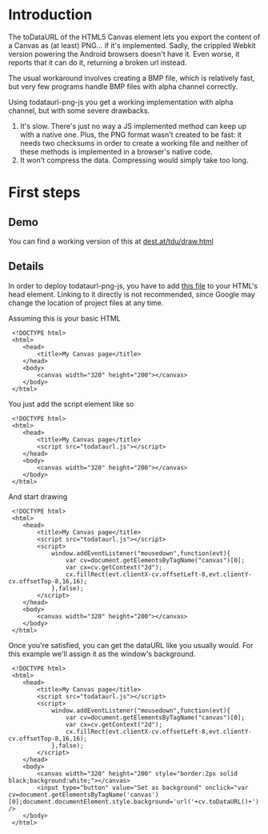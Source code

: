 # Introduction #

The toDataURL of the HTML5 Canvas element lets you export the content of a Canvas as (at least) PNG... if it's implemented. Sadly, the crippled Webkit version powering the Android browsers doesn't have it. Even worse, it reports that it can do it, returning a broken url instead.

The usual workaround involves creating a BMP file, which is relatively fast, but very few programs handle BMP files with alpha channel correctly.

Using todataurl-png-js you get a working implementation with alpha channel, but with some severe drawbacks.
  1. It's slow. There's just no way a JS implemented method can keep up with a native one. Plus, the PNG format wasn't created to be fast: it needs two checksums in order to create a working file and neither of these methods is implemented in a browser's native code.
  1. It won't compress the data. Compressing would simply take too long.

# First steps #

## Demo ##

You can find a working version of this at [dest.at/tdu/draw.html](http://dest.at/tdu/draw.html)

## Details ##

In order to deploy todataurl-png-js, you have to add [this file](http://todataurl-png-js.googlecode.com/svn/trunk/todataurl.js) to your HTML's head element. Linking to it directly is not recommended, since Google may change the location of project files at any time.

Assuming this is your basic HTML
```
 <!DOCTYPE html>
 <html>
 	<head>
 		<title>My Canvas page</title>
 	</head>
 	<body>
 		<canvas width="320" height="200"></canvas>
 	</body>
 </html>
```

You just add the script element like so
```
 <!DOCTYPE html>
 <html>
 	<head>
 		<title>My Canvas page</title>
 		<script src="todataurl.js"></script>
 	</head>
 	<body>
 		<canvas width="320" height="200"></canvas>
 	</body>
 </html>
```

And start drawing
```
 <!DOCTYPE html>
 <html>
 	<head>
 		<title>My Canvas page</title>
 		<script src="todataurl.js"></script>
 		<script>
 			window.addEventListener("mousedown",function(evt){
 				var cv=document.getElementsByTagName("canvas")[0];
 				var cx=cv.getContext("2d");
 				cx.fillRect(evt.clientX-cv.offsetLeft-8,evt.clientY-cv.offsetTop-8,16,16);
 			},false);
 		</script>
 	</head>
 	<body>
 		<canvas width="320" height="200"></canvas>
 	</body>
 </html>
```

Once you're satisfied, you can get the dataURL like you usually would. For this example we'll assign it as the window's background.
```
 <!DOCTYPE html>
 <html>
 	<head>
 		<title>My Canvas page</title>
 		<script src="todataurl.js"></script>
 		<script>
 			window.addEventListener("mousedown",function(evt){
 				var cv=document.getElementsByTagName("canvas")[0];
 				var cx=cv.getContext("2d");
 				cx.fillRect(evt.clientX-cv.offsetLeft-8,evt.clientY-cv.offsetTop-8,16,16);
 			},false);
 		</script>
 	</head>
 	<body>
 		<canvas width="320" height="200" style="border:2px solid black;background:white;"></canvas>
 		<input type="button" value="Set as background" onclick="var cv=document.getElementsByTagName('canvas')[0];document.documentElement.style.background='url('+cv.toDataURL()+')';" />
 	</body>
 </html>
```
